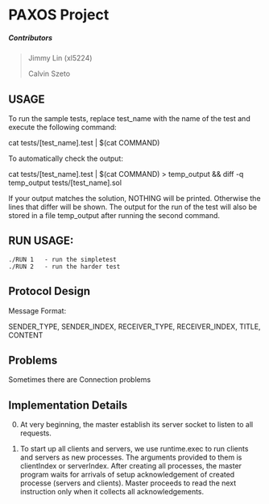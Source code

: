PAXOS Project 
=============

##### Contributors

> Jimmy Lin (xl5224)
> 
> Calvin Szeto 

USAGE
-----------------
To run the sample tests, replace test_name with the name of the test and execute the following command:

cat tests/[test_name].test | $(cat COMMAND)

To automatically check the output:

cat tests/[test_name].test | $(cat COMMAND) > temp_output && diff -q temp_output tests/[test_name].sol

If your output matches the solution, NOTHING will be printed. Otherwise the lines that differ will be shown. 
The output for the run of the test will also be stored in a file temp_output after running the second command.

RUN USAGE:
---------------
    ./RUN 1   - run the simpletest
    ./RUN 2   - run the harder test


Protocol Design
----------------

Message Format: 

SENDER_TYPE, SENDER_INDEX, RECEIVER_TYPE, RECEIVER_INDEX, TITLE, CONTENT



Problems
---------------

Sometimes there are Connection problems



Implementation Details
---------------
0. At very beginning, the master establish its server socket to listen to all
   requests.

1. To start up all clients and servers, we use runtime.exec to run clients and
   servers as new processes. The arguments provided to them is clientIndex or
   serverIndex. After creating all processes, the master program waits for 
   arrivals of setup acknowledgement of created processe (servers and
   clients). Master proceeds to read the next instruction only when it
   collects all acknowledgements. 
